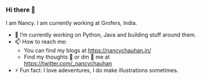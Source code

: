 ### Hi there 👋 
I am Nancy. I am currently working at Grofers, India.

- 🔭 I’m currently working on Python, Java and building stuff around them.
- 📫 How to reach me:
  - You can find my blogs at https://nancychauhan.in/
  - Find my thoughts 💭 or dm 📩 me at https://twitter.com/_nancychauhan 
- ⚡ Fun fact: I love adeventures, I do make illustrations sometimes.

